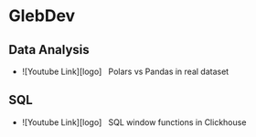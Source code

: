 # GlebDev

## Data Analysis
- ![Youtube Link][logo] &nbsp; Polars vs Pandas in real dataset

## SQL
- ![Youtube Link][logo] &nbsp; SQL window functions in Clickhouse
